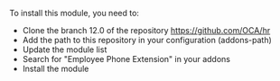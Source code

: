 To install this module, you need to:

- Clone the branch 12.0 of the repository <https://github.com/OCA/hr>
- Add the path to this repository in your configuration (addons-path)
- Update the module list
- Search for "Employee Phone Extension" in your addons
- Install the module
